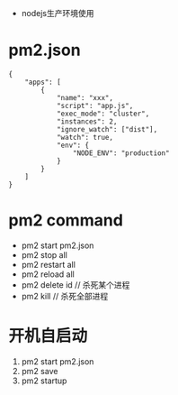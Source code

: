 * nodejs生产环境使用
# pm2.json
```
{
    "apps": [
        {
            "name": "xxx",
            "script": "app.js",
            "exec_mode": "cluster",
            "instances": 2,
            "ignore_watch": ["dist"],
            "watch": true,
            "env": {
                "NODE_ENV": "production"
            }
        }
    ]
}
```
# pm2 command
* pm2 start pm2.json
* pm2 stop all
* pm2 restart all
* pm2 reload all
* pm2 delete id // 杀死某个进程
* pm2 kill // 杀死全部进程

# 开机自启动
1. pm2 start pm2.json
2. pm2 save
3. pm2 startup